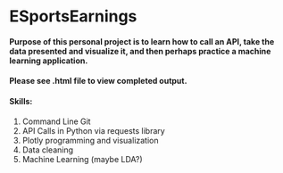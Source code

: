 # ESportsEarnings

#### Purpose of this personal project is to learn how to call an API, take the data presented and visualize it, and then perhaps practice a machine learning application.
#### Please see .html file to view completed output.

#### Skills:
1. Command Line Git
2. API Calls in Python via requests library
3. Plotly programming and visualization
4. Data cleaning
5. Machine Learning (maybe LDA?)
